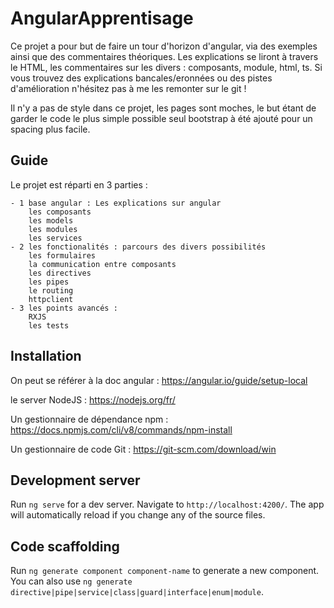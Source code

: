 # AngularApprentisage

Ce projet a pour but de faire un tour d'horizon d'angular, via des exemples ainsi que des commentaires théoriques.
Les explications se liront à travers le HTML, les commentaires sur les divers : composants, module, html, ts.
Si vous trouvez des explications bancales/eronnées ou des pistes d'amélioration n'hésitez pas à me les remonter sur le git !

Il n'y a pas de style dans ce projet, les pages sont moches, le but étant de garder le code le plus simple possible seul bootstrap à été ajouté pour un spacing plus facile.

## Guide

Le projet est réparti en 3 parties :

    - 1 base angular : Les explications sur angular
        les composants
        les models
        les modules
        les services
    - 2 les fonctionalités : parcours des divers possibilités
        les formulaires
        la communication entre composants
        les directives
        les pipes
        le routing
        httpclient
    - 3 les points avancés :
        RXJS
        les tests

## Installation

On peut se référer à la doc angular : https://angular.io/guide/setup-local

le server
NodeJS : https://nodejs.org/fr/

Un gestionnaire de dépendance
npm : https://docs.npmjs.com/cli/v8/commands/npm-install

Un gestionnaire de code
Git : https://git-scm.com/download/win

## Development server

Run `ng serve` for a dev server. Navigate to `http://localhost:4200/`. The app will automatically reload if you change any of the source files.

## Code scaffolding

Run `ng generate component component-name` to generate a new component. You can also use `ng generate directive|pipe|service|class|guard|interface|enum|module`.
